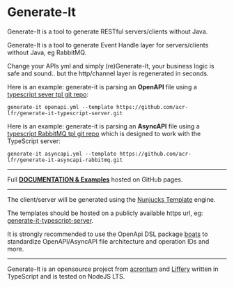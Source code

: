 # Generate-It

Generate-It is a tool to generate RESTful servers/clients without Java.

Generate-It is a tool to generate Event Handle layer for servers/clients without Java, eg RabbitMQ.

Change your APIs yml and simply (re)Generate-It, your business logic is safe and sound.. but the http/channel layer is regenerated in seconds.

Here is an example: generate-it is parsing an **OpenAPI** file using a [typescript sever tpl git repo](https://github.com/acr-lfr/generate-it-typescript-server):
```
generate-it openapi.yml --template https://github.com/acr-lfr/generate-it-typescript-server.git
```

Here is an example: generate-it is parsing an **AsyncAPI** file using a [typescript RabbitMQ tpl git repo](https://github.com/acr-lfr/generate-it-asyncapi-rabbitmq) which is designed to work with the TypeScript server:
```
generate-it asyncapi.yml --template https://github.com/acr-lfr/generate-it-asyncapi-rabbitmq.git
```
___

Full **[DOCUMENTATION & Examples](https://acr-lfr.github.io/generate-it)** hosted on GitHub pages.

___

The client/server will be generated using the [Nunjucks Template](https://www.npmjs.com/package/nunjucks) engine.

The templates should be hosted on a publicly available https url, eg: [generate-it-typescript-server](https://github.com/acr-lfr/generate-it-typescript-server#setup). 

It is strongly recommended to use the OpenApi DSL package [boats](https://www.npmjs.com/package/boats) to standardize OpenAPI/AsyncAPI file architecture and operation IDs and more.
___

Generate-It is an opensource project from [acrontum](https://www.acrontum.de/) and [Liffery](https://www.liffery.com/) written in TypeScript and is tested on NodeJS LTS. 
